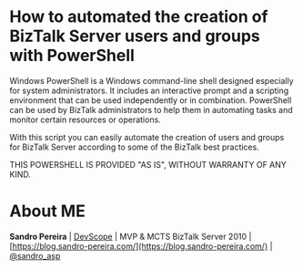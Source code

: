 # How to automated the creation of BizTalk Server users and groups with PowerShell
Windows PowerShell is a Windows command-line shell designed especially for system administrators. It includes an interactive prompt and a scripting environment that can be used independently or in combination. PowerShell can be used by BizTalk administrators to help them in automating tasks and monitor certain resources or operations.

With this script you can easily automate the creation of users and groups for BizTalk Server according to some of the BizTalk best practices.

THIS POWERSHELL IS PROVIDED "AS IS", WITHOUT WARRANTY OF ANY KIND.

# About ME
**Sandro Pereira** | [DevScope](http://www.devscope.net/) | MVP & MCTS BizTalk Server 2010 | [https://blog.sandro-pereira.com/](https://blog.sandro-pereira.com/) | [@sandro_asp](https://twitter.com/sandro_asp)
